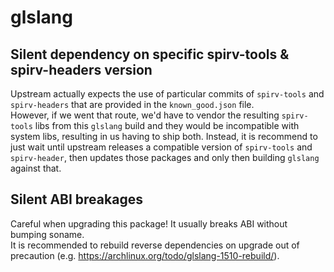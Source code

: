 # glslang

## Silent dependency on specific spirv-tools & spirv-headers version

Upstream actually expects the use of particular commits of `spirv-tools` and `spirv-headers` that are provided in the `known_good.json` file.  
However, if we went that route, we'd have to vendor the resulting `spirv-tools` libs from this `glslang` build and they would be incompatible with system libs, resulting in us having to ship both. Instead, it is recommend to just wait until upstream releases a compatible version of `spirv-tools` and `spirv-header`, then updates those packages and only then building `glslang` against that.

## Silent ABI breakages

Careful when upgrading this package! It usually breaks ABI without bumping soname.  
It is recommended to rebuild reverse dependencies on upgrade out of precaution (e.g. <https://archlinux.org/todo/glslang-1510-rebuild/>).
